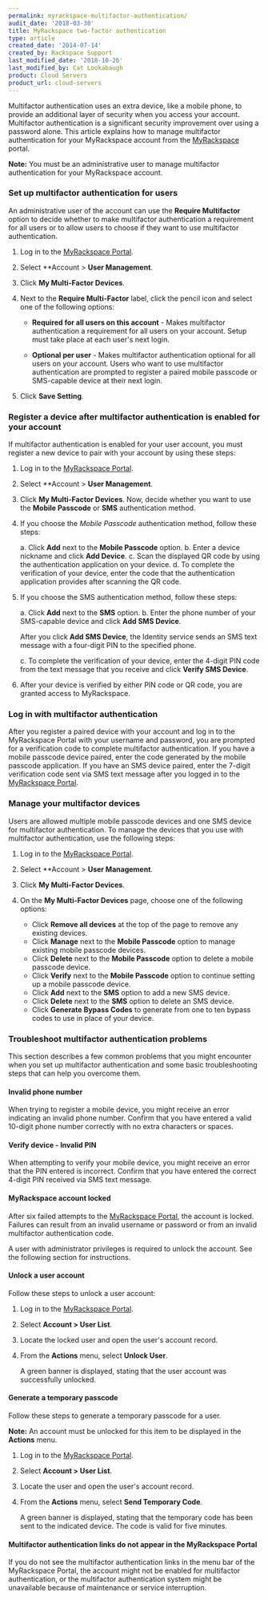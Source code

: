 ```yaml
---
permalink: myrackspace-multifactor-authentication/
audit_date: '2018-03-30'
title: MyRackspace two-factor authentication
type: article
created_date: '2014-07-14'
created_by: Rackspace Support
last_modified_date: '2018-10-26'
last_modified_by: Cat Lookabaugh
product: Cloud Servers
product_url: cloud-servers
---
```


Multifactor authentication uses an extra device, like a mobile phone, to
provide an additional layer of security when you access your account.
Multifactor authentication is a significant security improvement over
using a password alone. This article explains how to manage multifactor
authentication for your MyRackspace account from the
[MyRackspace](https://login.rackspace.com) portal.

**Note:** You must be an administrative user to manage multifactor
authentication for your MyRackspace account.

### Set up multifactor authentication for users

An administrative user of the account can use the **Require Multifactor**
option to decide whether to make multifactor authentication a requirement for
all users or to allow users to choose if they want to use multifactor
authentication.

1.  Log in to the [MyRackspace Portal](https://login.rackspace.com).

2.  Select **Account > **User Management**.

3.  Click **My Multi-Factor Devices**.

4.  Next to the **Require Multi-Factor** label, click the pencil icon and
select one of the following options:

    -  **Required for all users on this account** - Makes multifactor
    authentication a requirement for all users on your account. Setup
    must take place at each user's next login.

    -  **Optional per user** - Makes multifactor authentication optional for
    all users on your account. Users who want to use multifactor
    authentication are prompted to register a paired mobile passcode or
    SMS-capable device at their next login.

5.  Click **Save Setting**.

### Register a device after multifactor authentication is enabled for your account

If multifactor authentication is enabled for your user account, you must
register a new device to pair with your account by using
these steps:

1.  Log in to the [MyRackspace Portal](https://login.rackspace.com).

2.  Select **Account > **User Management**.

3.  Click **My Multi-Factor Devices**. Now, decide whether you want to use the
    **Mobile Passcode** or **SMS** authentication method.

4.  If you choose the *Mobile Passcode* authentication method, follow these steps:

    a. Click **Add** next to the **Mobile Passcode** option.
    b. Enter a device nickname and click **Add Device**.
    c. Scan the displayed QR code by using the authentication application on
       your device.
    d. To complete the verification of your device, enter the code that the
       authentication application provides after scanning the QR code.

5.  If you choose the SMS authentication method, follow these steps:

    a. Click **Add** next to the **SMS** option.
    b. Enter the phone number of your SMS-capable device and click **Add SMS Device**.

       After you click **Add SMS Device**, the Identity service sends an SMS
       text message with a four-digit PIN to the specified phone.

    c. To complete the verification of your device, enter the 4-digit PIN code
       from the text message that you receive and click **Verify SMS Device**.

6.  After your device is verified by either PIN code or QR code, you are granted
    access to MyRackspace.

### Log in with multifactor authentication

After you register a paired device with your account and log in to the
MyRackspace Portal with your username and password, you are prompted for a
verification code to complete multifactor authentication. If you have a
mobile passcode device paired, enter the code generated by the mobile passcode
application. If you have an SMS device paired, enter the 7-digit verification
code sent via SMS text message after you logged in to the
[MyRackspace Portal](https://myrackspace.com).

### Manage your multifactor devices

Users are allowed multiple mobile passcode devices and one SMS device for
multifactor authentication. To manage the devices that you use with
multifactor authentication, use the following steps:

1.  Log in to the [MyRackspace Portal](https://login.rackspace.com).

2.  Select **Account > **User Management**.

3.  Click **My Multi-Factor Devices**.

4.  On the **My Multi-Factor Devices** page, choose one of the following options:

    -   Click **Remove all devices** at the top of the page to remove any
        existing devices.
    -   Click **Manage** next to the **Mobile Passcode** option to manage
        existing mobile passcode devices.
    -   Click **Delete** next to the **Mobile Passcode** option to delete a
        mobile passcode device.
    -   Click **Verify** next to the **Mobile Passcode** option to continue
        setting up a mobile passcode device.
    -   Click **Add** next to the **SMS** option to add a new SMS device.
    -   Click **Delete** next to the **SMS** option to delete an SMS device.
    -   Click **Generate Bypass Codes** to generate from one to ten
        bypass codes to use in place of your device.


### Troubleshoot multifactor authentication problems

This section describes a few common problems that you might encounter when
you set up multifactor authentication and some basic troubleshooting
steps that can help you overcome them.

#### Invalid phone number

When trying to register a mobile device, you might receive an error
indicating an invalid phone number. Confirm that you have entered a valid
10-digit phone number correctly with no extra characters or spaces.

#### Verify device - Invalid PIN

When attempting to verify your mobile device, you might receive an error
that the PIN entered is incorrect. Confirm that you have entered the correct
4-digit PIN received via SMS text message.

#### MyRackspace account locked

After six failed attempts to the [MyRackspace Portal](https://myrackspace.com),
the account is locked. Failures can result from an invalid username or password
or from an invalid multifactor authentication code.

A user with administrator privileges is required to unlock the account. See
the following section for instructions.

#### Unlock a user account

Follow these steps to unlock a user account:

1.  Log in to the [MyRackspace Portal](https://login.rackspace.com).

2.  Select **Account > User List**.

3.  Locate the locked user and open the user's account record.

4.  From the **Actions** menu, select **Unlock User**.

    A green banner is displayed, stating that the user account was
    successfully unlocked.

#### Generate a temporary passcode

Follow these steps to generate a temporary passcode for a user.

**Note:** An account must be unlocked for this item to be displayed in
the **Actions** menu.

1.  Log in to the [MyRackspace Portal](https://login.rackspace.com).

2.  Select **Account > User List**.

3.  Locate the user and open the user's account record.

4.  From the **Actions** menu, select **Send Temporary Code**.

    A green banner is displayed, stating that the temporary code has
    been sent to the indicated device. The code is valid for
    five minutes.

#### Multifactor authentication links do not appear in the MyRackspace Portal

If you do not see the multifactor authentication links in the menu bar of
the MyRackspace Portal, the account might not be enabled for multifactor
authentication, or the multifactor authentication system might be unavailable
because of maintenance or service interruption.
